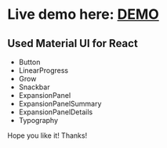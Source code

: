 # Live demo here: [DEMO](https://bkasperski.pl/loginRegister)

## Used Material UI for React

- Button
- LinearProgress
- Grow 
- Snackbar
- ExpansionPanel
- ExpansionPanelSummary
- ExpansionPanelDetails
- Typography

Hope you like it! Thanks!